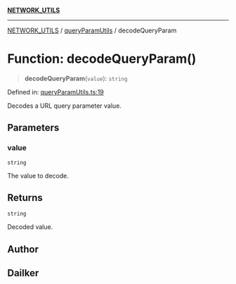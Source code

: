 [**NETWORK_UTILS**](../../README.md)

***

[NETWORK_UTILS](../../README.md) / [queryParamUtils](../README.md) / decodeQueryParam

# Function: decodeQueryParam()

> **decodeQueryParam**(`value`): `string`

Defined in: [queryParamUtils.ts:19](https://github.com/dailker/everyutil/blob/cee559aadda9e0c298e06364cba9020e97a8b19b/src/network/queryParamUtils.ts#L19)

Decodes a URL query parameter value.

## Parameters

### value

`string`

The value to decode.

## Returns

`string`

Decoded value.

## Author

## Dailker
